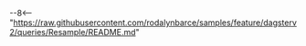 --8<-- "https://raw.githubusercontent.com/rodalynbarce/samples/feature/dagsterv2/queries/Resample/README.md"